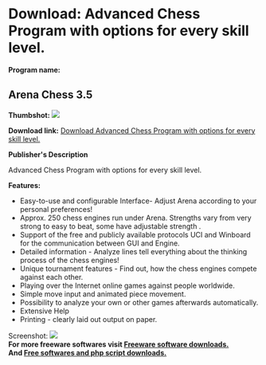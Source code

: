 # Download: Advanced Chess Program with options for every skill level.

**Program name:**

## Arena Chess 3.5

  
**Thumbshot:** ![](http://www.freewarefiles.com/screenshot/arenachess_md.jpg)   
  
**Download link:** [Download Advanced Chess Program with options for every skill level.](http://freesoftwares.boysofts.com/Arena-Chess_program_63502.html)  
  


**Publisher's Description**  
  


Advanced Chess Program with options for every skill level. 

**Features:**

  * Easy-to-use and configurable Interface- Adjust Arena according to your personal preferences! 
  * Approx. 250 chess engines run under Arena. Strengths vary from very strong to easy to beat, some have adjustable strength . 
  * Support of the free and publicly available protocols UCI and Winboard for the communication between GUI and Engine. 
  * Detailed information - Analyze lines tell everything about the thinking process of the chess engines! 
  * Unique tournament features - Find out, how the chess engines compete against each other. 
  * Playing over the Internet online games against people worldwide. 
  * Simple move input and animated piece movement. 
  * Possibility to analyze your own or other games afterwards automatically. 
  * Extensive Help 
  * Printing - clearly laid out output on paper. 

  
  
Screenshot: ![](http://www.freewarefiles.com/screenshot/arenachess.jpg)   
**For more freeware softwares visit [Freeware software downloads.](http://freesoftwares.boysofts.com/)**   
**And [Free softwares and php script downloads.](http://www.boysofts.com/)**
